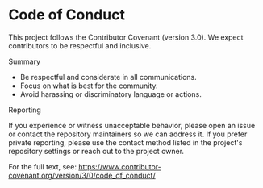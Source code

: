 # Code of Conduct

This project follows the Contributor Covenant (version 3.0). We expect contributors to be respectful and inclusive.

Summary
- Be respectful and considerate in all communications.
- Focus on what is best for the community.
- Avoid harassing or discriminatory language or actions.

Reporting

If you experience or witness unacceptable behavior, please open an issue or contact the repository maintainers so we can address it. If you prefer private reporting, please use the contact method listed in the project's repository settings or reach out to the project owner.

For the full text, see: https://www.contributor-covenant.org/version/3/0/code_of_conduct/
